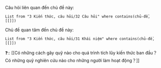 Câu hỏi liên quan đến chủ đề này:
```dataview
List from "3 Kiến thức, câu hỏi/32 Câu hỏi" where contains(chủ-đề,[[]]) 
```

Chủ đề quan tâm đến chủ đề này:
```dataview
List from "3 Kiến thức, câu hỏi/31 Khái niệm" where contains(chủ-đề,[[]]) 
```

❓:: [[Có những cách gây quỹ nào cho quá trình tích lũy kiến thức ban đầu？Có những quỹ nghiên cứu nào cho những người làm hoạt động？]] 